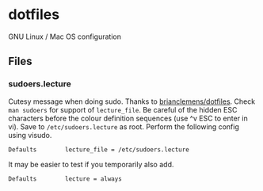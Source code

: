 # dotfiles
GNU Linux / Mac OS configuration

## Files

### sudoers.lecture

Cutesy message when doing sudo. Thanks to [brianclemens/dotfiles](https://github.com/brianclemens/dotfiles/blob/master/sudoers.lecture).
Check `man sudoers` for support of `lecture_file`. Be careful of the hidden ESC characters before the colour definition sequences (use ^v ESC to enter in vi). Save to `/etc/sudoers.lecture` as root. Perform the following config using visudo.
```
Defaults        lecture_file = /etc/sudoers.lecture
```
It may be easier to test if you temporarily also add.
```
Defaults        lecture = always
```
